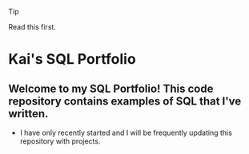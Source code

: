 > [!TIP]
>  Read this first.


# Kai's SQL Portfolio

## Welcome to my SQL Portfolio! This code repository contains examples of SQL that I've written.

* I have only recently started and I will be frequently updating this repository with projects.
